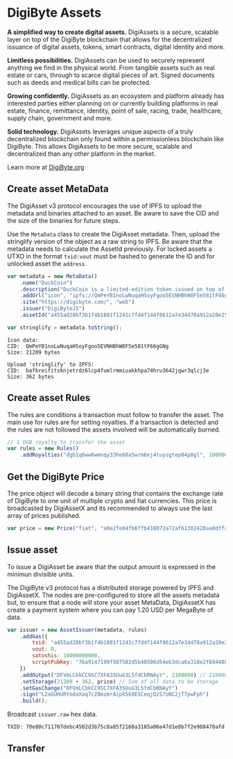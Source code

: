 # DigiByte Assets

**A simplified way to create digital assets.** DigiAssets is a secure, scalable layer on top of the DigiByte blockchain that allows for the decentralized issuance of digital assets, tokens, smart contracts, digital identity and more.

**Limitless possibilities.** DigiAssets can be used to securely represent anything we find in the physical world. From tangible assets such as real estate or cars, through to scarce digital pieces of art. Signed documents such as deeds and medical bills can be protected.

**Growing confidently.** DigiAssets as an ecosystem and platform already has interested parties either planning on or currently building platforms in real estate, finance, remittance, identity, point of sale, racing, trade, healthcare, supply chain, government and more.

**Solid technology.** DigiAssets leverages unique aspects of a truly decentralized blockchain only found within a permissionless blockchain like DigiByte. This allows DigiAssets to be more secure, scalable and decentralized than any other platform in the market.

Learn more at [DigiByte.org](https://digibyte.org/#digiassets)

## Create asset MetaData

The DigiAsset v3 protocol encourages the use of IPFS to upload the metadata and binaries attached to an asset. Be aware to save the CID and the size of the binaries for future steps. 

Use the `MetaData` class to create the DigiAsset metadata. Then, upload the stringlify version of the object as a raw string to IPFS. Be aware that the metadata needs to calculate the AssetId previously. For locked assets a UTXO in the format `txid:vout` must be hashed to generate the ID and for unlocked asset the `address`.


```javascript
var metadata = new MetaData()
    .name("DuckCoin")
    .description("DuckCoin is a limited-edition token issued on top of the DigiByte blockchain.")
    .addUrl("icon", "ipfs://QmPeYB1noLwNuqaH5oyFgoo5EVNHBhW8F5e581tF66gGNg", "image/png")
    .site("https://digibyte.com/", "web")
    .issuer("DigiByteJS")
    .assetId("a455ad28bf3b1f4b1881f1241c7fd4f144f8612a7e34d78a912a28e25619775b:0", "locked", "aggregatable", 2);

var stringlify = metadata.toString();
```
```
Icon data:
CID:  QmPeYB1noLwNuqaH5oyFgoo5EVNHBhW8F5e581tF66gGNg
Size: 21209 bytes

Upload 'stringlify' to IPFS: 
CID:  bafkreifitsknjetrdz6lcp4fumlrmmiuakkhpa74hru3642jqwr3qlcj3e
Size: 362 bytes
```

## Create asset Rules

The rules are conditions a transaction must follow to transfer the asset. The main use for rules are for setting royalties. If a transaction is detected and the rules are not followed the assets involved will be automatically burned.

```javascript
// 1 DGB royalty to transfer the asset
var rules = new Rules()
    .addRoyalties("dgb1q6ww6wmnqy33he68a5wrm6ej4tuysgtep84p8gl", 100000000, "DGB");
```

## Get the DigiByte Price

The price object will decode a binary string that contains the exchange rate of DigiByte to one unit of multiple crypto and fiat currencies. This price is broadcasted by DigiAssetX and its recommended to always use the last array of prices published.

```javascript
var price = new Price("fiat", "a0e2fe84fb6ffb418072a72af61302428aa0dffaa425024223b4acc733f70442dfc8745702b0f8419a8b1d416f97904146bd4817650ed5419c12b26b1e83bf41cf67375052eadb41cea22eb3a9860242");
```

## Issue asset

To issue a DigiAsset be aware that the output amount is expressed in the minimun divisible units. 

The DigiByte v3 protocol has a distributed storage powered by IPFS and DigiAssetX. The nodes are pre-configured to store all the assets metadata but, to ensure that a node will store your asset MetaData, DigiAssetX has create a payment system where you can pay 1.20 USD per MegaByte of data.

```javascript
var issuer = new AssetIssuer(metadata, rules)
    .addGas({
        txid: "a455ad28bf3b1f4b1881f1241c7fd4f144f8612a7e34d78a912a28e25619775b",
        vout: 0,
        satoshis: 10000000000,
        scriptPubKey: "76a9147199f587502d5b40506d54eb3dca6a318e2f894488ac"
    })
    .addOutput("DFVmLCbkCC9SC7XFA3SUuG3L5fdCbRNAyY", 2100000) // 2100000 units = 21000.00 assets
    .setStorage(21209 + 362, price) // Sum of all data to be storage
    .setGasChange("DFVmLCbkCC9SC7XFA3SUuG3L5fdCbRNAyY")
    .sign("L2aGUHURYodaXaq7cZ8mzmrAipkSk8ESCeqjQzS7oNC2jT7pwFph")
    .build();
```
Broadcast `issuer.raw` hex data.
```
TXID: 70e80c711707debc4502d3b75c8a85f2160a3185a06e47d1e0b7f2e988470afd
```

## Transfer
